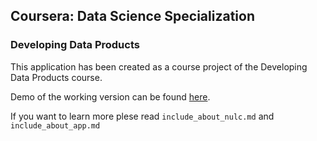## Coursera: Data Science Specialization
### Developing Data Products

This application has been created as a course project of the Developing Data Products course.

Demo of the working version can be found [here](https://struya.shinyapps.io/nulc-app).

If you want to learn more plese read `include_about_nulc.md` and `include_about_app.md`
